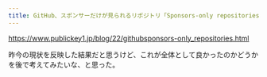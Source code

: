 ```yaml
---
title: GitHub、スポンサーだけが見られるリポジトリ「Sponsors-only repositories」発表
---
```


https://www.publickey1.jp/blog/22/githubsponsors-only_repositories.html

昨今の現状を反映した結果だと思うけど、これが全体として良かったのかどうかを後で考えてみたいな、と思った。
